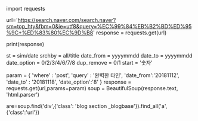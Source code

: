 import requests

url='https://search.naver.com/search.naver?sm=top_hty&fbm=0&ie=utf8&query=%EC%99%84%EB%B2%BD%ED%95%9C+%ED%83%80%EC%9D%B8'
response = requests.get(url)

print(response)

st = sim/date
srchby = all/title
date_from = yyyymmdd
date_to = yyyymmdd
date_option = 0/2/3/4/6/7/8
dup_remove = 0/1
start = '숫자'

param = {
    'where' : 'post',
    'query' : '완벽한 타인',
    'date_from':'20181112',
    'date_to' : '20181118',
    'date_option':'8' }
response = requests.get(url,params=param)
soup = BeautifulSoup(response.text, 'html.parser')

are=soup.find('div',{'class': 'blog section _blogbase'}).find_all('a',{'class':'url'})
